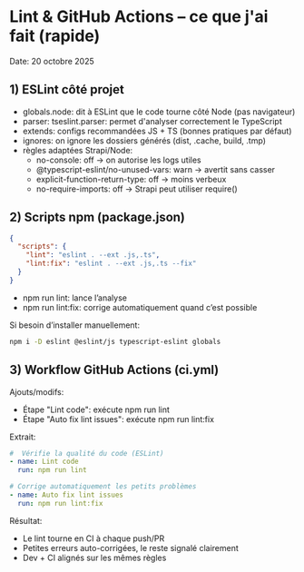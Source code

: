 # Lint & GitHub Actions – ce que j'ai fait (rapide)

Date: 20 octobre 2025

## 1) ESLint côté projet

- globals.node: dit à ESLint que le code tourne côté Node (pas navigateur)
- parser: tseslint.parser: permet d'analyser correctement le TypeScript
- extends: configs recommandées JS + TS (bonnes pratiques par défaut)
- ignores: on ignore les dossiers générés (dist, .cache, build, .tmp)
- règles adaptées Strapi/Node:
  - no-console: off → on autorise les logs utiles
  - @typescript-eslint/no-unused-vars: warn → avertit sans casser
  - explicit-function-return-type: off → moins verbeux
  - no-require-imports: off → Strapi peut utiliser require()

## 2) Scripts npm (package.json)

```json
{
  "scripts": {
    "lint": "eslint . --ext .js,.ts",
    "lint:fix": "eslint . --ext .js,.ts --fix"
  }
}
```

- npm run lint: lance l’analyse
- npm run lint:fix: corrige automatiquement quand c’est possible

Si besoin d’installer manuellement:
```bash
npm i -D eslint @eslint/js typescript-eslint globals
```

## 3) Workflow GitHub Actions (ci.yml)

Ajouts/modifs:
- Étape "Lint code": exécute npm run lint
- Étape "Auto fix lint issues": exécute npm run lint:fix

Extrait:
```yaml
#  Vérifie la qualité du code (ESLint)
- name: Lint code
  run: npm run lint

# Corrige automatiquement les petits problèmes
- name: Auto fix lint issues
  run: npm run lint:fix
```

Résultat:
- Le lint tourne en CI à chaque push/PR
- Petites erreurs auto-corrigées, le reste signalé clairement
- Dev + CI alignés sur les mêmes règles
